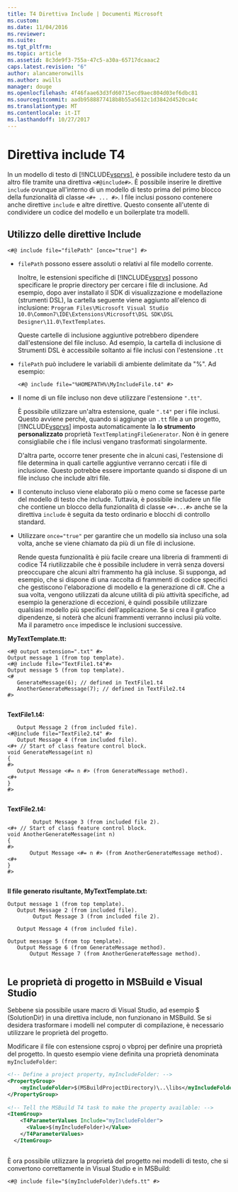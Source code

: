 ```yaml
---
title: T4 Direttiva Include | Documenti Microsoft
ms.custom: 
ms.date: 11/04/2016
ms.reviewer: 
ms.suite: 
ms.tgt_pltfrm: 
ms.topic: article
ms.assetid: 8c3de9f3-755a-47c5-a30a-65717dcaaac2
caps.latest.revision: "6"
author: alancameronwills
ms.author: awills
manager: douge
ms.openlocfilehash: 4f46faae63d3fd60715ecd9aec804d03ef6dbc81
ms.sourcegitcommit: aadb9588877418b8b55a5612c1d3842d4520ca4c
ms.translationtype: MT
ms.contentlocale: it-IT
ms.lasthandoff: 10/27/2017
---
```

# <a name="t4-include-directive"></a>Direttiva include T4
In un modello di testo di [!INCLUDE[vsprvs](../code-quality/includes/vsprvs_md.md)], è possibile includere testo da un altro file tramite una direttiva `<#@include#>`. È possibile inserire le direttive `include` ovunque all'interno di un modello di testo prima del primo blocco della funzionalità di classe `<#+ ... #>`. I file inclusi possono contenere anche direttive `include` e altre direttive. Questo consente all'utente di condividere un codice del modello e un boilerplate tra modelli.  
  
## <a name="using-include-directives"></a>Utilizzo delle direttive Include  
  
```  
<#@ include file="filePath" [once="true"] #>  
```  
  
-   `filePath` possono essere assoluti o relativi al file modello corrente.  
  
     Inoltre, le estensioni specifiche di [!INCLUDE[vsprvs](../code-quality/includes/vsprvs_md.md)] possono specificare le proprie directory per cercare i file di inclusione. Ad esempio, dopo aver installato il SDK di visualizzazione e modellazione (strumenti DSL), la cartella seguente viene aggiunto all'elenco di inclusione: `Program Files\Microsoft Visual Studio 10.0\Common7\IDE\Extensions\Microsoft\DSL SDK\DSL Designer\11.0\TextTemplates`.  
  
     Queste cartelle di inclusione aggiuntive potrebbero dipendere dall'estensione del file incluso. Ad esempio, la cartella di inclusione di Strumenti DSL è accessibile soltanto ai file inclusi con l'estensione `.tt`  
  
-   `filePath` può includere le variabili di ambiente delimitate da "%". Ad esempio:  
  
    ```  
    <#@ include file="%HOMEPATH%\MyIncludeFile.t4" #>  
    ```  
  
-   Il nome di un file incluso non deve utilizzare l'estensione `".tt"`.  
  
     È possibile utilizzare un'altra estensione, quale `".t4"` per i file inclusi. Questo avviene perché, quando si aggiunge un `.tt` file a un progetto, [!INCLUDE[vsprvs](../code-quality/includes/vsprvs_md.md)] imposta automaticamente la **lo strumento personalizzato** proprietà `TextTemplatingFileGenerator`. Non è in genere consigliabile che i file inclusi vengano trasformati singolarmente.  
  
     D'altra parte, occorre tener presente che in alcuni casi, l'estensione di file determina in quali cartelle aggiuntive verranno cercati i file di inclusione. Questo potrebbe essere importante quando si dispone di un file incluso che include altri file.  
  
-   Il contenuto incluso viene elaborato più o meno come se facesse parte del modello di testo che include. Tuttavia, è possibile includere un file che contiene un blocco della funzionalità di classe `<#+...#>` anche se la direttiva `include` è seguita da testo ordinario e blocchi di controllo standard.  
  
-   Utilizzare `once="true"` per garantire che un modello sia incluso una sola volta, anche se viene chiamato da più di un file di inclusione.  
  
     Rende questa funzionalità è più facile creare una libreria di frammenti di codice T4 riutilizzabile che è possibile includere in verrà senza doversi preoccupare che alcuni altri frammento ha già incluse.  Si supponga, ad esempio, che si dispone di una raccolta di frammenti di codice specifici che gestiscono l'elaborazione di modello e la generazione di c#.  Che a sua volta, vengono utilizzati da alcune utilità di più attività specifiche, ad esempio la generazione di eccezioni, è quindi possibile utilizzare qualsiasi modello più specifici dell'applicazione. Se si crea il grafico dipendenze, si noterà che alcuni frammenti verranno inclusi più volte. Ma il parametro `once` impedisce le inclusioni successive.  
  
 **MyTextTemplate.tt:**  
  
```  
<#@ output extension=".txt" #>  
Output message 1 (from top template).  
<#@ include file="TextFile1.t4"#>  
Output message 5 (from top template).  
<#  
   GenerateMessage(6); // defined in TextFile1.t4  
   AnotherGenerateMessage(7); // defined in TextFile2.t4  
#>  
  
```  
  
 **TextFile1.t4:**  
  
```  
   Output Message 2 (from included file).  
<#@include file="TextFile2.t4" #>  
   Output Message 4 (from included file).  
<#+ // Start of class feature control block.  
void GenerateMessage(int n)  
{  
#>  
   Output Message <#= n #> (from GenerateMessage method).  
<#+  
}  
#>  
  
```  
  
 **TextFile2.t4:**  
  
```  
        Output Message 3 (from included file 2).  
<#+ // Start of class feature control block.  
void AnotherGenerateMessage(int n)  
{  
#>  
       Output Message <#= n #> (from AnotherGenerateMessage method).  
<#+  
}  
#>  
  
```  
  
 **Il file generato risultante, MyTextTemplate.txt:**  
  
```  
Output message 1 (from top template).  
   Output Message 2 (from included file).  
        Output Message 3 (from included file 2).  
  
   Output Message 4 (from included file).  
  
Output message 5 (from top template).  
   Output Message 6 (from GenerateMessage method).  
       Output Message 7 (from AnotherGenerateMessage method).  
  
```  
  
##  <a name="msbuild"></a>Le proprietà di progetto in MSBuild e Visual Studio  
 Sebbene sia possibile usare macro di Visual Studio, ad esempio $ (SolutionDir) in una direttiva include, non funzionano in MSBuild. Se si desidera trasformare i modelli nel computer di compilazione, è necessario utilizzare le proprietà del progetto.  
  
 Modificare il file con estensione csproj o vbproj per definire una proprietà del progetto. In questo esempio viene definita una proprietà denominata `myIncludeFolder`:  
  
```xml  
<!-- Define a project property, myIncludeFolder: -->  
<PropertyGroup>  
    <myIncludeFolder>$(MSBuildProjectDirectory)\..\libs</myIncludeFolder>  
</PropertyGroup>  
  
<!-- Tell the MSBuild T4 task to make the property available: -->  
<ItemGroup>  
    <T4ParameterValues Include="myIncludeFolder">  
      <Value>$(myIncludeFolder)</Value>  
    </T4ParameterValues>  
  </ItemGroup>  
  
```  
  
 È ora possibile utilizzare la proprietà del progetto nei modelli di testo, che si convertono correttamente in Visual Studio e in MSBuild:  
  
```  
<#@ include file="$(myIncludeFolder)\defs.tt" #>  
```